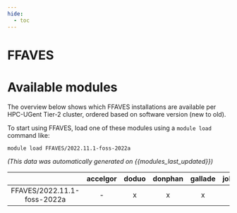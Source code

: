 ```yaml
---
hide:
  - toc
---
```


FFAVES
======

# Available modules


The overview below shows which FFAVES installations are available per HPC-UGent Tier-2 cluster, ordered based on software version (new to old).

To start using FFAVES, load one of these modules using a `module load` command like:

```shell
module load FFAVES/2022.11.1-foss-2022a
```

*(This data was automatically generated on {{modules_last_updated}})*  

| |accelgor|doduo|donphan|gallade|joltik|shinx|skitty|
| :---: | :---: | :---: | :---: | :---: | :---: | :---: | :---: |
|FFAVES/2022.11.1-foss-2022a|-|x|x|x|-|-|-|
